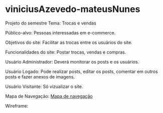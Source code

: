 # viniciusAzevedo-mateusNunes
Projeto do semestre
Tema: Trocas e vendas

Público-alvo: Pessoas interessadas em e-commerce.

Objetivos do site: Facilitar as trocas entre os usuários do site.

Funcionalidades do site: Postar trocas, vendas e compras.

Usuário Administrador: Deverá monitorar os posts e os usuários.

Usuário Logado: Pode realizar posts, editar os posts, comentar em outros posts e fazer anexos de imagens.

Usuário Visitante: Só vizualizar o site.

Mapa de Navegação: [Mapa de navegação](navegacao.html)

Wireframe: 
    